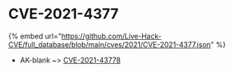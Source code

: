 # CVE-2021-4377
{% embed url="https://github.com/Live-Hack-CVE/full_database/blob/main/cves/2021/CVE-2021-4377.json" %}

* AK-blank ~> [CVE-2021-43778](https://www.alice-snow.ru/2021/database/cve-2021-4377/cve-2021-43778-ak-blank)